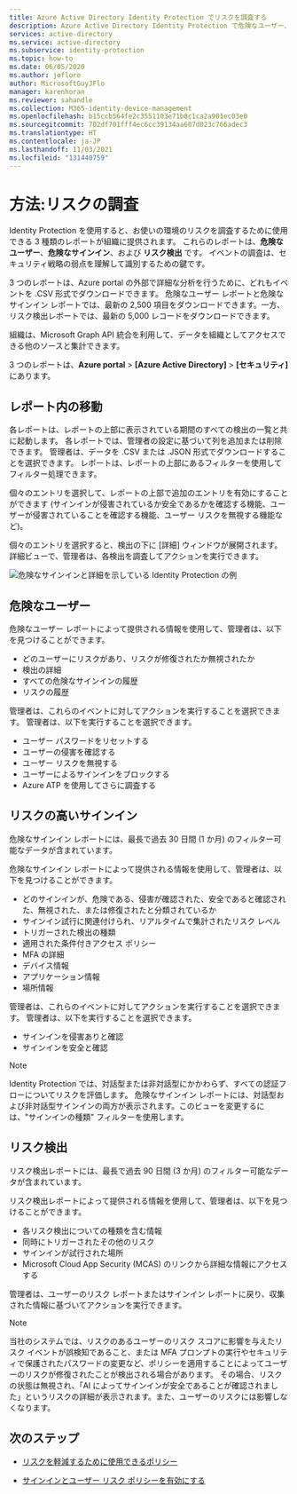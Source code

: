 ```yaml
---
title: Azure Active Directory Identity Protection でリスクを調査する
description: Azure Active Directory Identity Protection で危険なユーザー、検出、およびサインインを調査する方法について説明します
services: active-directory
ms.service: active-directory
ms.subservice: identity-protection
ms.topic: how-to
ms.date: 06/05/2020
ms.author: joflore
author: MicrosoftGuyJFlo
manager: karenhoran
ms.reviewer: sahandle
ms.collection: M365-identity-device-management
ms.openlocfilehash: b15ccb564fe2c3551103e71b8c1ca2a901ec03e0
ms.sourcegitcommit: 702df701fff4ec6cc39134aa607d023c766adec3
ms.translationtype: HT
ms.contentlocale: ja-JP
ms.lasthandoff: 11/03/2021
ms.locfileid: "131440759"
---
```

# <a name="how-to-investigate-risk"></a>方法:リスクの調査

Identity Protection を使用すると、お使いの環境のリスクを調査するために使用できる 3 種類のレポートが組織に提供されます。 これらのレポートは、**危険なユーザー**、**危険なサインイン**、および **リスク検出** です。 イベントの調査は、セキュリティ戦略の弱点を理解して識別するための鍵です。

3 つのレポートは、Azure portal の外部で詳細な分析を行うために、どれもイベントを .CSV 形式でダウンロードできます。 危険なユーザー レポートと危険なサインイン レポートでは、最新の 2,500 項目をダウンロードできます。一方、リスク検出レポートでは、最新の 5,000 レコードをダウンロードできます。

組織は、Microsoft Graph API 統合を利用して、データを組織としてアクセスできる他のソースと集計できます。

3 つのレポートは、**Azure portal** >  **[Azure Active Directory]**  >  **[セキュリティ]** にあります。

## <a name="navigating-the-reports"></a>レポート内の移動

各レポートは、レポートの上部に表示されている期間のすべての検出の一覧と共に起動します。 各レポートでは、管理者の設定に基づいて列を追加または削除できます。 管理者は、データを .CSV または .JSON 形式でダウンロードすることを選択できます。 レポートは、レポートの上部にあるフィルターを使用してフィルター処理できます。

個々のエントリを選択して、レポートの上部で追加のエントリを有効にすることができます (サインインが侵害されているか安全であるかを確認する機能、ユーザーが侵害されていることを確認する機能、ユーザー リスクを無視する機能など)。

個々のエントリを選択すると、検出の下に [詳細] ウィンドウが展開されます。 詳細ビューで、管理者は、各検出を調査してアクションを実行できます。 

![危険なサインインと詳細を示している Identity Protection の例](./media/howto-identity-protection-investigate-risk/identity-protection-risky-sign-ins-report.png)

## <a name="risky-users"></a>危険なユーザー

危険なユーザー レポートによって提供される情報を使用して、管理者は、以下を見つけることができます。

- どのユーザーにリスクがあり、リスクが修復されたか無視されたか
- 検出の詳細
- すべての危険なサインインの履歴
- リスクの履歴
 
管理者は、これらのイベントに対してアクションを実行することを選択できます。 管理者は、以下を実行することを選択できます。

- ユーザー パスワードをリセットする
- ユーザーの侵害を確認する
- ユーザー リスクを無視する
- ユーザーによるサインインをブロックする
- Azure ATP を使用してさらに調査する

## <a name="risky-sign-ins"></a>リスクの高いサインイン

危険なサインイン レポートには、最長で過去 30 日間 (1 か月) のフィルター可能なデータが含まれています。

危険なサインイン レポートによって提供される情報を使用して、管理者は、以下を見つけることができます。

- どのサインインが、危険である、侵害が確認された、安全であると確認された、無視された、または修復されたと分類されているか
- サインイン試行に関連付けられ、リアルタイムで集計されたリスク レベル
- トリガーされた検出の種類
- 適用された条件付きアクセス ポリシー
- MFA の詳細
- デバイス情報
- アプリケーション情報
- 場所情報

管理者は、これらのイベントに対してアクションを実行することを選択できます。 管理者は、以下を実行することを選択できます。

- サインインを侵害ありと確認
- サインインを安全と確認

> [!NOTE] 
> Identity Protection では、対話型または非対話型にかかわらず、すべての認証フローについてリスクを評価します。 危険なサインイン レポートには、対話型および非対話型サインインの両方が表示されます。このビューを変更するには、"サインインの種類" フィルターを使用します。

## <a name="risk-detections"></a>リスク検出

リスク検出レポートには、最長で過去 90 日間 (3 か月) のフィルター可能なデータが含まれています。

リスク検出レポートによって提供される情報を使用して、管理者は、以下を見つけることができます。

- 各リスク検出についての種類を含む情報
- 同時にトリガーされたその他のリスク
- サインインが試行された場所
- Microsoft Cloud App Security (MCAS) のリンクから詳細な情報にアクセスする

管理者は、ユーザーのリスク レポートまたはサインイン レポートに戻り、収集された情報に基づいてアクションを実行できます。

> [!NOTE] 
> 当社のシステムでは、リスクのあるユーザーのリスク スコアに影響を与えたリスク イベントが誤検知であること、または MFA プロンプトの実行やセキュリティで保護されたパスワードの変更など、ポリシーを適用することによってユーザーのリスクが修復されたことが検出される場合があります。 その場合、リスクの状態は無視され、「AI によってサインインが安全であることが確認されました」というリスクの詳細が表示されます。また、ユーザーのリスクには影響しなくなります。 

## <a name="next-steps"></a>次のステップ

- [リスクを軽減するために使用できるポリシー](concept-identity-protection-policies.md)

- [サインインとユーザー リスク ポリシーを有効にする](howto-identity-protection-configure-risk-policies.md)
